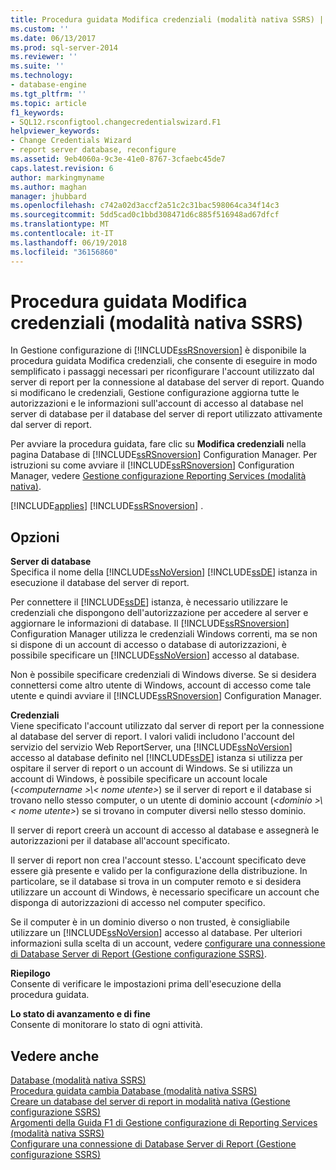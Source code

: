 ```yaml
---
title: Procedura guidata Modifica credenziali (modalità nativa SSRS) | Documenti Microsoft
ms.custom: ''
ms.date: 06/13/2017
ms.prod: sql-server-2014
ms.reviewer: ''
ms.suite: ''
ms.technology:
- database-engine
ms.tgt_pltfrm: ''
ms.topic: article
f1_keywords:
- SQL12.rsconfigtool.changecredentialswizard.F1
helpviewer_keywords:
- Change Credentials Wizard
- report server database, reconfigure
ms.assetid: 9eb4060a-9c3e-41e0-8767-3cfaebc45de7
caps.latest.revision: 6
author: markingmyname
ms.author: maghan
manager: jhubbard
ms.openlocfilehash: c742a02d3accf2a51c2c31bac598064ca34f14c3
ms.sourcegitcommit: 5dd5cad0c1bbd308471d6c885f516948ad67dfcf
ms.translationtype: MT
ms.contentlocale: it-IT
ms.lasthandoff: 06/19/2018
ms.locfileid: "36156860"
---
```

# <a name="change-credentials-wizard-ssrs-native-mode"></a>Procedura guidata Modifica credenziali (modalità nativa SSRS)
  In Gestione configurazione di [!INCLUDE[ssRSnoversion](../../includes/ssrsnoversion-md.md)] è disponibile la procedura guidata Modifica credenziali, che consente di eseguire in modo semplificato i passaggi necessari per riconfigurare l'account utilizzato dal server di report per la connessione al database del server di report. Quando si modificano le credenziali, Gestione configurazione aggiorna tutte le autorizzazioni e le informazioni sull'account di accesso al database nel server di database per il database del server di report utilizzato attivamente dal server di report.  
  
 Per avviare la procedura guidata, fare clic su **Modifica credenziali** nella pagina Database di [!INCLUDE[ssRSnoversion](../../includes/ssrsnoversion-md.md)] Configuration Manager. Per istruzioni su come avviare il [!INCLUDE[ssRSnoversion](../../includes/ssrsnoversion-md.md)] Configuration Manager, vedere [Gestione configurazione Reporting Services &#40;modalità nativa&#41;](../../../2014/sql-server/install/reporting-services-configuration-manager-native-mode.md).  
  
 [!INCLUDE[applies](../../includes/applies-md.md)] [!INCLUDE[ssRSnoversion](../../includes/ssrsnoversion-md.md)] .  
  
## <a name="options"></a>Opzioni  
 **Server di database**  
 Specifica il nome della [!INCLUDE[ssNoVersion](../../includes/ssnoversion-md.md)] [!INCLUDE[ssDE](../../includes/ssde-md.md)] istanza in esecuzione il database del server di report.  
  
 Per connettere il [!INCLUDE[ssDE](../../includes/ssde-md.md)] istanza, è necessario utilizzare le credenziali che dispongono dell'autorizzazione per accedere al server e aggiornare le informazioni di database. Il [!INCLUDE[ssRSnoversion](../../includes/ssrsnoversion-md.md)] Configuration Manager utilizza le credenziali Windows correnti, ma se non si dispone di un account di accesso o database di autorizzazioni, è possibile specificare un [!INCLUDE[ssNoVersion](../../includes/ssnoversion-md.md)] accesso al database.  
  
 Non è possibile specificare credenziali di Windows diverse. Se si desidera connettersi come altro utente di Windows, account di accesso come tale utente e quindi avviare il [!INCLUDE[ssRSnoversion](../../includes/ssrsnoversion-md.md)] Configuration Manager.  
  
 **Credenziali**  
 Viene specificato l'account utilizzato dal server di report per la connessione al database del server di report. I valori validi includono l'account del servizio del servizio Web ReportServer, una [!INCLUDE[ssNoVersion](../../includes/ssnoversion-md.md)] accesso al database definito nel [!INCLUDE[ssDE](../../includes/ssde-md.md)] istanza si utilizza per ospitare il server di report o un account di Windows. Se si utilizza un account di Windows, è possibile specificare un account locale (*\<computername >\\< nome utente\>*) se il server di report e il database si trovano nello stesso computer, o un utente di dominio account (*\<dominio >\\< nome utente\>*) se si trovano in computer diversi nello stesso dominio.  
  
 Il server di report creerà un account di accesso al database e assegnerà le autorizzazioni per il database all'account specificato.  
  
 Il server di report non crea l'account stesso. L'account specificato deve essere già presente e valido per la configurazione della distribuzione. In particolare, se il database si trova in un computer remoto e si desidera utilizzare un account di Windows, è necessario specificare un account che disponga di autorizzazioni di accesso nel computer specifico.  
  
 Se il computer è in un dominio diverso o non trusted, è consigliabile utilizzare un [!INCLUDE[ssNoVersion](../../includes/ssnoversion-md.md)] accesso al database. Per ulteriori informazioni sulla scelta di un account, vedere [configurare una connessione di Database Server di Report &#40;Gestione configurazione SSRS&#41;](../../../2014/sql-server/install/configure-a-report-server-database-connection-ssrs-configuration-manager.md).  
  
 **Riepilogo**  
 Consente di verificare le impostazioni prima dell'esecuzione della procedura guidata.  
  
 **Lo stato di avanzamento e di fine**  
 Consente di monitorare lo stato di ogni attività.  
  
## <a name="see-also"></a>Vedere anche  
 [Database &#40;modalità nativa SSRS&#41;](../../../2014/sql-server/install/database-ssrs-native-mode.md)   
 [Procedura guidata cambia Database &#40;modalità nativa SSRS&#41;](../../../2014/sql-server/install/change-database-wizard-ssrs-native-mode.md)   
 [Creare un database del server di report in modalità nativa &#40;Gestione configurazione SSRS&#41;](../../reporting-services/install-windows/ssrs-report-server-create-a-native-mode-report-server-database.md)   
 [Argomenti della Guida F1 di Gestione configurazione di Reporting Services &#40;modalità nativa SSRS&#41;](../../../2014/sql-server/install/reporting-services-configuration-manager-f1-help-topics-ssrs-native-mode.md)   
 [Configurare una connessione di Database Server di Report &#40;Gestione configurazione SSRS&#41;](../../../2014/sql-server/install/configure-a-report-server-database-connection-ssrs-configuration-manager.md)  
  
  